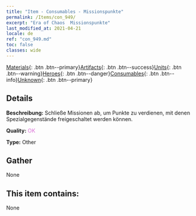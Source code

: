 ```yaml
---
title: "Item - Consumables - Missionspunkte"
permalink: /Items/con_949/
excerpt: "Era of Chaos  Missionspunkte"
last_modified_at: 2021-04-21
locale: de
ref: "con_949.md"
toc: false
classes: wide
---
```

 [Materials](/de/Items/){: .btn .btn--primary}[Artifacts](/de/Items/Artifacts/){: .btn .btn--success}[Units](/de/Items/Units/){: .btn .btn--warning}[Heroes](/de/Items/Heroes/){: .btn .btn--danger}[Consumables](/de/Items/Consumables/){: .btn .btn--info}[Unknown](/de/Items/Unknown/){: .btn .btn--primary}

## Details
 **Beschreibung:** Schließe Missionen ab, um Punkte zu verdienen, mit denen Spezialgegenstände freigeschaltet werden können.

 **Quality:** <span style="color: #DA70D6">OK</span>

 **Type:** Other

## Gather

  None

## This item contains:

  None

